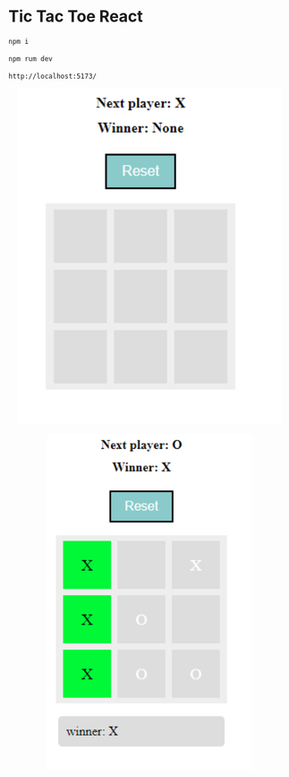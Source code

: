 # Tic Tac Toe React


```bash
npm i
```
```bash
npm rum dev
```
```
http://localhost:5173/
```

<p align="center">
  <img alt="Moveit" src=".github/start.png" height="600" >
</p>

<p align="center">
  <img alt="Moveit" src=".github/win.png" height="600" >
</p>
